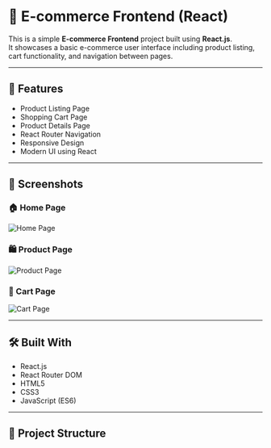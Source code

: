 # 🛒 E-commerce Frontend (React)

This is a simple **E-commerce Frontend** project built using **React.js**.  
It showcases a basic e-commerce user interface including product listing, cart functionality, and navigation between pages.

---

## 🚀 Features

- Product Listing Page
- Shopping Cart Page
- Product Details Page
- React Router Navigation
- Responsive Design
- Modern UI using React

---

## 📸 Screenshots

### 🏠 Home Page
![Home Page](https://github.com/Aayushstha1/React--Final--Project/screenshots/Home.png)

### 🛍️ Product Page
![Product Page](https://github.com/Aayushstha1/React--Final--Project/screenshots/products.png)

### 🛒 Cart Page
![Cart Page](https://github.com/Aayushstha1/React--Final--Project/screenshots/cart.png)


---

## 🛠️ Built With

- React.js
- React Router DOM
- HTML5
- CSS3
- JavaScript (ES6)

---

## 📂 Project Structure

